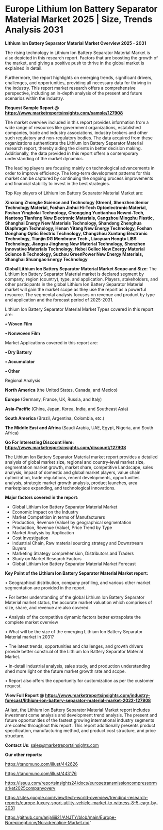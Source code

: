  # Europe Lithium Ion Battery Separator Material Market 2025 | Size, Trends Analysis 2031

<Strong> Lithium Ion Battery Separator Material Market Overview 2025 - 2031</strong>

The rising technology in Lithium Ion Battery Separator Material Market is also depicted in this research report. Factors that are boosting the growth of the market, and giving a positive push to thrive in the global market is explained in detail.

Furthermore, the report highlights on emerging trends, significant drivers, challenges, and opportunities, providing all necessary data for thriving in the industry. This report market research offers a comprehensive perspective, including an in-depth analysis of the present and future scenarios within the industry.

<strong>Request Sample Report @ <a href=https://www.marketreportsinsights.com/sample/127908>https://www.marketreportsinsights.com/sample/127908</a></strong>

The market overview included in this report provides information from a wide range of resources like government organizations, established companies, trade and industry associations, industry brokers and other such regulatory and non-regulatory bodies. The data acquired from these organizations authenticate the Lithium Ion Battery Separator Material research report, thereby aiding the clients in better decision making. Additionally, the data provided in this report offers a contemporary understanding of the market dynamics.

The leading players are focusing mainly on technological advancements in order to improve efficiency. The long-term development patterns for this market can be captured by continuing the ongoing process improvements and financial stability to invest in the best strategies.

Top Key players of Lithium Ion Battery Separator Material Market are:

<strong>Xinxiang Zhongke Science and Technology (Green), Shenzhen Senior Technology Material, Foshan Jinhui Hi-Tech Optoelectronic Material, Foshan Yingbolai Technology, Chongqing Yuntianhua Newmi-Tech, Nantong Tianfeng New Electronic Materials, Cangzhou Mingzhu Plastic, Shanghai Energy New Materials Technology, Shandong Zhenghua Diaphragm Technology, Henan Yitang New Energy Technology, Foshan Donghang Optic Electric Technology, Changzhou Xuntang Electronic Technology, Tianjin DG Membrane Tech., Liaoyuan Hongtu LIBS Technology, Jiangsu Jinghong New Material Technology, Shenzhen Innovative Materials Technology, Hebei Gellec New Energy Material Science & Technology, Suzhou GreenPower New Energy Materials, Shanghai Shuangao Energy Technology</strong>

<strong><b>Global Lithium Ion Battery Separator Material Market Scope and Size:</b></strong>
The Lithium Ion Battery Separator Material market is declared segment by company, region (country), type, and application. Players, stakeholders, and other participants in the global Lithium Ion Battery Separator Material market will gain the market scope as they use the report as a powerful resource. The segmental analysis focuses on revenue and product by type and application and the forecast period of 2025-2031.

Lithium Ion Battery Separator Material Market Types covered in this report are:

<strong>• Woven Film

• Nonwoven Film</strong>

Market Applications covered in this report are:

<strong>• Dry Battery

• Accumulator

• Other</strong> 

Regional Analysis

<strong>North America</strong> (the United States, Canada, and Mexico)

<strong>Europe</strong> (Germany, France, UK, Russia, and Italy)

<strong>Asia-Pacific</strong> (China, Japan, Korea, India, and Southeast Asia)

<strong>South America</strong> (Brazil, Argentina, Colombia, etc.)

<strong>The Middle East and Africa</strong> (Saudi Arabia, UAE, Egypt, Nigeria, and South Africa)

<strong>Go For Interesting Discount Here: <a href=https://www.marketreportsinsights.com/discount/127908>https://www.marketreportsinsights.com/discount/127908</a></strong>

The Lithium Ion Battery Separator Material market report provides a detailed analysis of global market size, regional and country-level market size, segmentation market growth, market share, competitive Landscape, sales analysis, impact of domestic and global market players, value chain optimization, trade regulations, recent developments, opportunities analysis, strategic market growth analysis, product launches, area marketplace expanding, and technological innovations.

<strong><b>Major factors covered in the report:</b></strong>
<ul>
  <li>Global Lithium Ion Battery Separator Material Market </li>
  <li>Economic Impact on the Industry</li>
  <li>Market Competition in terms of Manufacturers</li>
  <li>Production, Revenue (Value) by geographical segmentation</li>
  <li>Production, Revenue (Value), Price Trend by Type</li>
  <li>Market Analysis by Application</li>
  <li>Cost Investigation</li>
  <li>Industrial Chain, Raw material sourcing strategy and Downstream Buyers</li>
  <li>Marketing Strategy comprehension, Distributors and Traders</li>
  <li>Study on Market Research Factors</li>
  <li>Global Lithium Ion Battery Separator Material Market Forecast</li>
</ul>

<strong><b>Key Point of the Lithium Ion Battery Separator Material Market report:</b></strong>

• Geographical distribution, company profiling, and various other market segmentation are provided in the report.

• For better understanding of the global Lithium Ion Battery Separator Material market status, the accurate market valuation which comprises of size, share, and revenue are also covered.

• Analysis of the competitive dynamic factors better extrapolate the complete market overview

• What will be the size of the emerging Lithium Ion Battery Separator Material market in 2031?

• The latest trends, opportunities and challenges, and growth drivers provide better construal of the Lithium Ion Battery Separator Material Market.

• In-detail industrial analysis, sales study, and production understanding shed more light on the future market growth rate and scope.

• Report also offers the opportunity for customization as per the customer request.

<strong><b>View Full Report @ <a href=https://www.marketreportsinsights.com/industry-forecast/lithium-ion-battery-separator-material-market-2022-127908>https://www.marketreportsinsights.com/industry-forecast/lithium-ion-battery-separator-material-market-2022-127908</a></b></strong>


At last, the Lithium Ion Battery Separator Material Market report includes investment come analysis and development trend analysis. The present and future opportunities of the fastest growing international industry segments are coated throughout this report. This report additionally presents product specification, manufacturing method, and product cost structure, and price structure.

<strong>Contact Us:</strong>
sales@marketreportsinsights.com

<strong>Our other reports:</strong>

<a href=https://tanomuno.com/illust/442626>https://tanomuno.com/illust/442626</a>

<a href=https://tanomuno.com/illust/443176>https://tanomuno.com/illust/443176</a>

<a href=https://issuu.com/reportsinsights24/docs/europetransmissioncompressormarket2025companyoverv>https://issuu.com/reportsinsights24/docs/europetransmissioncompressormarket2025companyoverv</a>

<a href=https://sites.google.com/view/tech-world-overview/trendind-research-reports/europe-luxury-sport-utility-vehicle-market-to-witness-8-5-cagr-by-2031>https://sites.google.com/view/tech-world-overview/trendind-research-reports/europe-luxury-sport-utility-vehicle-market-to-witness-8-5-cagr-by-2031</a>

<a href=https://github.com/anjaliiii21/ANJTY/blob/main/Europe-Norepinephrine/Noradrenaline-Market.md>https://github.com/anjaliiii21/ANJTY/blob/main/Europe-Norepinephrine/Noradrenaline-Market.md</a>"
